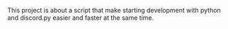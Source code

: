 This project is about a script that make starting development with python and discord.py easier and faster at the same time.

